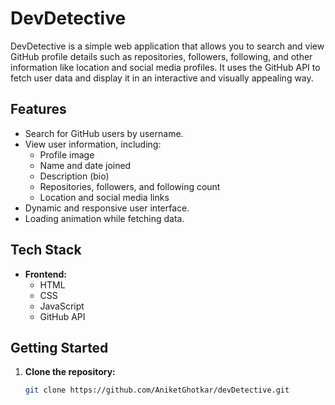 # DevDetective

DevDetective is a simple web application that allows you to search and view GitHub profile details such as repositories, followers, following, and other information like location and social media profiles. It uses the GitHub API to fetch user data and display it in an interactive and visually appealing way.

## Features

- Search for GitHub users by username.
- View user information, including:
  - Profile image
  - Name and date joined
  - Description (bio)
  - Repositories, followers, and following count
  - Location and social media links
- Dynamic and responsive user interface.
- Loading animation while fetching data.

## Tech Stack

- **Frontend:**
  - HTML
  - CSS
  - JavaScript
  - GitHub API

## Getting Started

1. **Clone the repository:**

   ```bash
   git clone https://github.com/AniketGhotkar/devDetective.git
